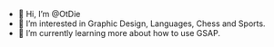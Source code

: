 - 👋 Hi, I’m @OtDie
- 👀 I’m interested in Graphic Design, Languages, Chess and Sports.
- 🌱 I’m currently learning more about how to use GSAP.

<!---
OtDie/OtDie is a ✨ special ✨ repository because its `README.md` (this file) appears on your GitHub profile.
You can click the Preview link to take a look at your changes.
--->
